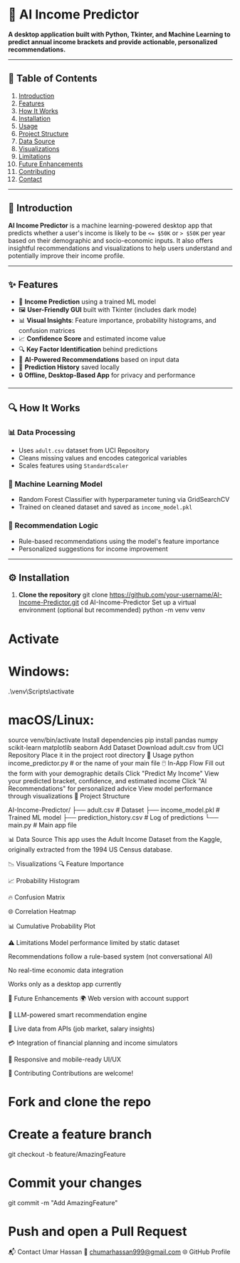 # 🧠 AI Income Predictor

**A desktop application built with Python, Tkinter, and Machine Learning to predict annual income brackets and provide actionable, personalized recommendations.**

---

## 📌 Table of Contents

1. [Introduction](#introduction)  
2. [Features](#features)  
3. [How It Works](#how-it-works)  
4. [Installation](#installation)  
5. [Usage](#usage)  
6. [Project Structure](#project-structure)  
7. [Data Source](#data-source)  
8. [Visualizations](#visualizations)  
9. [Limitations](#limitations)  
10. [Future Enhancements](#future-enhancements)  
11. [Contributing](#contributing)  
12. [Contact](#contact)  

---

## 🧩 Introduction

**AI Income Predictor** is a machine learning-powered desktop app that predicts whether a user's income is likely to be `<= $50K` or `> $50K` per year based on their demographic and socio-economic inputs. It also offers insightful recommendations and visualizations to help users understand and potentially improve their income profile.

---

## ✨ Features

- 🎯 **Income Prediction** using a trained ML model
- 🖼️ **User-Friendly GUI** built with Tkinter (includes dark mode)
- 📊 **Visual Insights**: Feature importance, probability histograms, and confusion matrices
- 📈 **Confidence Score** and estimated income value
- 🔍 **Key Factor Identification** behind predictions
- 🧠 **AI-Powered Recommendations** based on input data
- 💾 **Prediction History** saved locally
- 🔒 **Offline, Desktop-Based App** for privacy and performance

---

## 🔍 How It Works

### 📊 Data Processing
- Uses `adult.csv` dataset from UCI Repository
- Cleans missing values and encodes categorical variables
- Scales features using `StandardScaler`

### 🤖 Machine Learning Model
- Random Forest Classifier with hyperparameter tuning via GridSearchCV
- Trained on cleaned dataset and saved as `income_model.pkl`

### 🧠 Recommendation Logic
- Rule-based recommendations using the model's feature importance
- Personalized suggestions for income improvement

---

## ⚙️ Installation

1. **Clone the repository**
git clone https://github.com/your-username/AI-Income-Predictor.git
cd AI-Income-Predictor
Set up a virtual environment (optional but recommended)
python -m venv venv
# Activate
# Windows:
.\venv\Scripts\activate
# macOS/Linux:
source venv/bin/activate
Install dependencies
pip install pandas numpy scikit-learn matplotlib seaborn
Add Dataset
Download adult.csv from UCI Repository
Place it in the project root directory
🚀 Usage
python income_predictor.py  # or the name of your main file
🖱️ In-App Flow
Fill out the form with your demographic details
Click "Predict My Income"
View your predicted bracket, confidence, and estimated income
Click "AI Recommendations" for personalized advice
View model performance through visualizations
📁 Project Structure

AI-Income-Predictor/
├── adult.csv               # Dataset
├── income_model.pkl        # Trained ML model
├── prediction_history.csv  # Log of predictions
└── main.py     # Main app file

📊 Data Source
This app uses the Adult Income Dataset from the Kaggle, originally extracted from the 1994 US Census database.

📉 Visualizations
🔍 Feature Importance

📈 Probability Histogram

🔥 Confusion Matrix

🌐 Correlation Heatmap

📊 Cumulative Probability Plot

⚠️ Limitations
Model performance limited by static dataset

Recommendations follow a rule-based system (not conversational AI)

No real-time economic data integration

Works only as a desktop app currently

🚧 Future Enhancements
🌍 Web version with account support

🤖 LLM-powered smart recommendation engine

📡 Live data from APIs (job market, salary insights)

💳 Integration of financial planning and income simulators

📱 Responsive and mobile-ready UI/UX

🤝 Contributing
Contributions are welcome!
# Fork and clone the repo
# Create a feature branch
git checkout -b feature/AmazingFeature
# Commit your changes
git commit -m "Add AmazingFeature"
# Push and open a Pull Request

📬 Contact
Umar Hassan
📧 chumarhassan999@gmail.com
🌐 GitHub Profile
